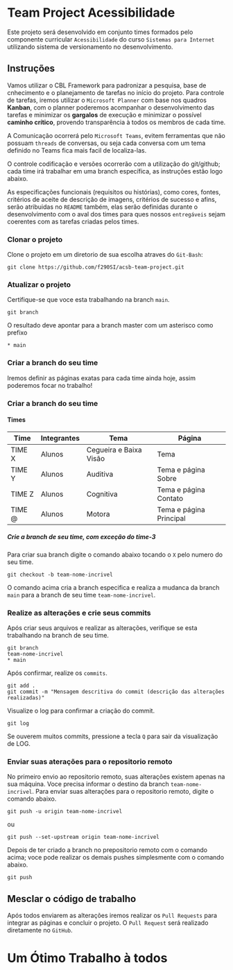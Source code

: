 # Team Project Acessibilidade

Este projeto será desenvolvido em conjunto times formados pelo componente curricular `Acessibilidade` do curso `Sistemas para Internet` utilizando sistema de versionamento no desenvolvimento.

## Instruções

Vamos utilizar o CBL Framework para padronizar a pesquisa, base de cnhecimento e o planejamento de tarefas no início do projeto.
Para controle de tarefas, iremos utilizar o `Microsoft Planner` com base nos quadros **Kanban**, com o planner poderemos acompanhar o desenvolvimento das tarefas e minimizar os **gargalos** de execução e minimizar o possível **caminho crítico**, provendo transparência à todos os membros de cada time.

A Comunicação ocorrerá pelo `Microsoft Teams`, evitem ferramentas que não possuam `threads` de conversas, ou seja cada conversa com um tema definido no Teams fica mais facil de localiza-las.

O controle codificação e versões ocorrerão com a utilização do git/github; cada time irá trabalhar em uma branch específica, as instruções estão logo abaixo.

As especificações funcionais (requisitos ou histórias), como cores, fontes, critérios de aceite de descrição de imagens, critérios de sucesso e afins, serão atribuidas no `README` também, elas serão definidas durante o desenvolvimento com o aval dos times para ques nossos `entregáveis` sejam coerentes com as tarefas criadas pelos times.

### Clonar o projeto
Clone o projeto em um diretorio de sua escolha atraves do `Git-Bash`:
```shell
git clone https://github.com/f290SI/acsb-team-project.git
```

### Atualizar o projeto
Certifique-se que voce esta trabalhando na branch `main`.
```shell
git branch
```
O resultado deve apontar para a branch master com um asterisco como prefixo
```shell
* main
```

### Criar a branch do seu time

Iremos definir as páginas exatas para cada time ainda hoje, assim poderemos focar no trabalho!

### Criar a branch do seu time
#### Times
Time | Integrantes | Tema | Página
-- | -- | -- | --
TIME X | Alunos | Cegueira e Baixa Visão | Tema
TIME Y | Alunos | Auditiva | Tema e página Sobre
TIME Z | Alunos | Cognitiva | Tema e página Contato
TIME @ | Alunos | Motora | Tema e página Principal

##### Crie a branch de seu time, com exceção do time-3
Para criar sua branch digite o comando abaixo tocando o `X` pelo numero do seu time.
```shell
git checkout -b team-nome-incrivel
```
O comando acima cria a branch especifica e realiza a mudanca da branch `main` para a branch de seu time `team-nome-incrivel`.

### Realize as alterações e crie seus commits
Após criar seus arquivos e realizar as alterações, verifique se esta trabalhando na branch de seu time.
```shell
git branch
team-nome-incrivel
* main
```
Após confirmar, realize os `commits`.
```shell
git add .
git commit -m "Mensagem descritiva do commit (descrição das alterações realizadas)"
```
Visualize o log para confirmar a criação do commit.
```shell
git log
```
Se ouverem muitos commits, pressione a tecla `Q` para sair da visualização de LOG.

### Enviar suas aterações para o repositorio remoto
No primeiro envio ao repositorio remoto, suas alterações existem apenas na sua máquina.
Voce precisa informar o destino da branch `team-nome-incrivel`.
Para enviar suas alterações para o repositorio remoto, digite o comando abaixo.
```shell
git push -u origin team-nome-incrivel
```
ou
```shell
git push --set-upstream origin team-nome-incrivel
```
Depois de ter criado a branch no prepositorio remoto com o comando acima; voce pode realizar os demais pushes simplesmente com o comando abaixo.
```shell
git push
```

## Mesclar o código de trabalho
Após todos enviarem as alterações iremos realizar os `Pull Requests` para integrar as páginas e concluir o projeto.
O `Pull Request` será realizado diretamente no `GitHub`.

# Um Ótimo Trabalho à todos

